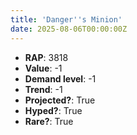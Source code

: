```yaml
---
title: 'Danger''s Minion'
date: 2025-08-06T00:00:00Z
---
```

- **RAP**: 3818
- **Value**: -1
- **Demand level**: -1
- **Trend**: -1
- **Projected?**: True
- **Hyped?**: True
- **Rare?**: True
